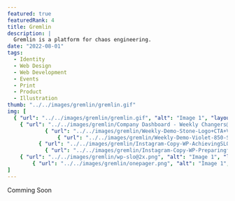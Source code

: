```yaml
---
featured: true
featuredRank: 4
title: Gremlin
description: |
  Gremlin is a platform for chaos engineering.
date: "2022-08-01"
tags:
  - Identity
  - Web Design
  - Web Development
  - Events
  - Print
  - Product
  - Illustration
thumb: "../../images/gremlin/gremlin.gif"
img: [
  { "url": "../../images/gremlin/gremlin.gif", "alt": "Image 1", "layout": "full" },
    { "url": "../../images/gremlin/Company Dashboard - Weekly Changers@2x.png", "alt": "Image 1", "layout": "full" },
            { "url": "../../images/gremlin/Weekly-Demo-Stone-Logo+CTA+Visual@2x.png", "alt": "Image 1", "layout": "two" },
                { "url": "../../images/gremlin/Weekly-Demo-Violet-850-SimpleText+CTA@2x.png", "alt": "Image 1", "layout": "two" },
          { "url": "../../images/gremlin/Instagram-Copy-WP-AchievingSLOSuccesswithGoldenSignalsandReliabilityTesting-v1@2x.png", "alt": "Image 1", "layout": "two" },
            { "url": "../../images/gremlin/Instagram-Copy-WP-PreparingforBlackFridayAndCyberMonday@2x.png", "alt": "Image 1", "layout": "two" },
    { "url": "../../images/gremlin/wp-slo@2x.png", "alt": "Image 1", "layout": "full" },
        { "url": "../../images/gremlin/onepager.png", "alt": "Image 1", "layout": "full" },
]
---
```


Comming Soon

<!-- Gremlin is a platform for chaos engineering. It allows you to run experiments on your infrastructure to find weaknesses before they cause problems. While at Gremlin, I worked on a variety of projects including the website, product, and events. Working with the team at Studio Science we launched a brand new identity in 2022. The new identity work can be seen here. -->
